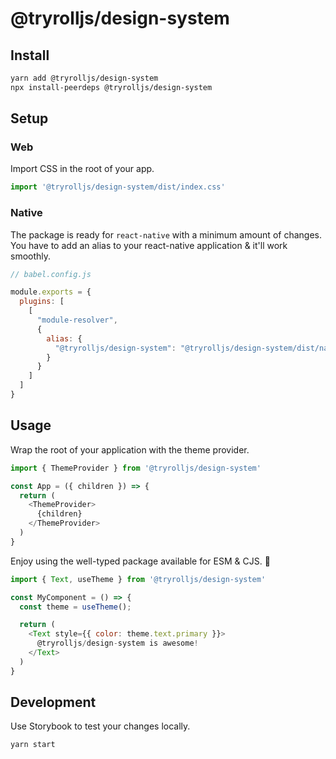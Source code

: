 # @tryrolljs/design-system

## Install

```sh
yarn add @tryrolljs/design-system
npx install-peerdeps @tryrolljs/design-system
```

## Setup

### Web

Import CSS in the root of your app.

```js
import '@tryrolljs/design-system/dist/index.css'
```

### Native

The package is ready for `react-native` with a minimum amount of changes. You have to add an alias to your react-native application & it'll work smoothly.

```js
// babel.config.js

module.exports = {
  plugins: [
    [
      "module-resolver",
      {
        alias: {
          "@tryrolljs/design-system": "@tryrolljs/design-system/dist/native/esm"
        }
      }
    ]
  ]
}
```

## Usage

Wrap the root of your application with the theme provider.

```js
import { ThemeProvider } from '@tryrolljs/design-system'

const App = ({ children }) => {
  return (
    <ThemeProvider>
      {children}
    </ThemeProvider>
  )
}
```

Enjoy using the well-typed package available for ESM & CJS. 🥳

```js
import { Text, useTheme } from '@tryrolljs/design-system'

const MyComponent = () => {
  const theme = useTheme();

  return (
    <Text style={{ color: theme.text.primary }}>
      @tryrolljs/design-system is awesome!
    </Text>
  )
}
```

## Development

Use Storybook to test your changes locally.

```sh
yarn start
```